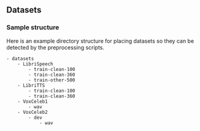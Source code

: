 ## Datasets

### Sample structure

Here is an example directory structure for placing datasets so they can be detected by the preprocessing scripts.
```
- datasets
    - LibriSpeech
        - train-clean-100
        - train-clean-360
        - train-other-500
    - LibriTTS
        - train-clean-100
        - train-clean-360
    - VoxCeleb1
        - wav
    - VoxCeleb2
        - dev
            - wav
```
